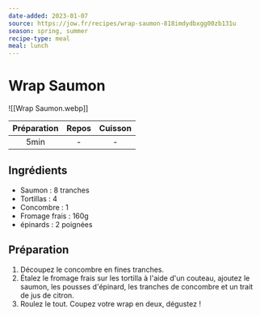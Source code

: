 ```yaml
---
date-added: 2023-01-07
source: https://jow.fr/recipes/wrap-saumon-818imdydbxgg00zb131u
season: spring, summer
recipe-type: meal
meal: lunch
---
```


# Wrap Saumon

![[Wrap Saumon.webp]]

| Préparation | Repos | Cuisson |
|:-----------:|:-----:|:-------:|
|    5min     |   -   |    -    |

## Ingrédients

- Saumon : 8 tranches
- Tortillas : 4
- Concombre : 1
- Fromage frais : 160g
- épinards : 2 poignées

## Préparation

1. Découpez le concombre en fines tranches.
2. Étalez le fromage frais sur les tortilla à l'aide d'un couteau, ajoutez le saumon, les pousses d'épinard, les tranches de concombre et un trait de jus de citron.
3. Roulez le tout. Coupez votre wrap en deux, dégustez !
